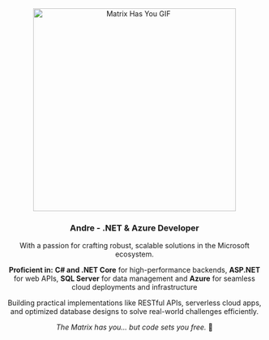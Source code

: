 <div align="center">

<img src="http://winterbe.com/image/matrix-has-you.gif" alt="Matrix Has You GIF" width="400">

### Andre - .NET & Azure Developer

With a passion for crafting robust, scalable solutions in the Microsoft ecosystem.

**Proficient in:**
**C# and .NET Core** for high-performance backends, 
**ASP.NET** for web APIs, 
**SQL Server** for data management and 
**Azure** for seamless cloud deployments and infrastructure

Building practical implementations like RESTful APIs, serverless cloud apps, and optimized database designs to solve real-world challenges efficiently.

*The Matrix has you... but code sets you free.* 💊
</div>
